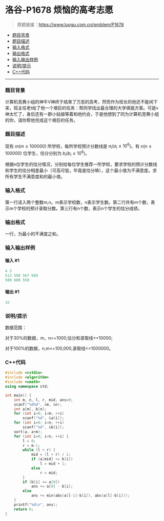 # 洛谷-P1678 烦恼的高考志愿

> 原题链接：https://www.luogu.com.cn/problem/P1678

- [题目背景](#题目背景)
- [题目描述](#题目描述)
- [输入格式](#输入格式)
- [输出格式](#输出格式)
- [输入输出样例](#输入输出样例)
- [说明/提示](#说明/提示)
- [C++代码](#C++代码)

---

### <a name="题目背景">题目背景</a>

计算机竞赛小组的神牛V神终于结束了万恶的高考，然而作为班长的他还不能闲下来，班主任老t给了他一个艰巨的任务：帮同学找出最合理的大学填报方案。可是v神太忙了，身后还有一群小姑娘等着和他约会，于是他想到了同为计算机竞赛小组的你，请你帮他完成这个艰巨的任务。

### <a name="题目描述">题目描述</a>

现有 $m(m\le100000)$ 所学校，每所学校预计分数线是 $a_i(a_i\le10^6)$。有 $n(n\le100000)$ 位学生，估分分别为 $b_i(b_i\le10^6)$。

根据n位学生的估分情况，分别给每位学生推荐一所学校，要求学校的预计分数线和学生的估分相差最小（可高可低，毕竟是估分嘛），这个最小值为不满意度。求所有学生不满意度和的最小值。

### <a name="输入格式">输入格式</a>

第一行读入两个整数m,n。m表示学校数，n表示学生数。第二行共有m个数，表示m个学校的预计录取分数。第三行有n个数，表示n个学生的估分成绩。

### <a name="输出格式">输出格式</a>

一行，为最小的不满度之和。

### <a name="输入输出样例">输入输出样例</a>

#### 输入 #1

```c++
4 3
513 598 567 689
500 600 550
```

#### 输出 #1

```c++
32
```

### <a name="说明/提示">说明/提示</a>

数据范围：

对于30%的数据，m，n<=1000,估分和录取线<=10000;

对于100%的数据，n,m<=100,000,录取线<=1000000。

### <a name="C++代码">C++代码</a>

```c++
#include <cstdio>
#include <algorithm>
#include <cmath>
using namespace std;

int main() {
    int m, n, l, r, mid, ans=0;
    scanf("%d%d", &m, &n);
    int a[m], b[n];
    for (int i=0; i<m; ++i)
        scanf("%d", &a[i]);
    for (int i=0; i<n; ++i)
        scanf("%d", &b[i]);
    sort(a, a+m);
    for (int i=0; i<n; ++i) {
        l = 0;
        r = m-1;
        while (l < r) {
            mid = (l + r) / 2;
            if (a[mid] <= b[i])
                l = mid + 1;
            else
                r = mid;
        }
        if (b[i] <= a[0])
            ans += a[0] - b[i];
        else
            ans += min(abs(a[l-1]-b[i]), abs(a[l]-b[i]));
    }
    printf("%d\n", ans);
    return 0;
}
```